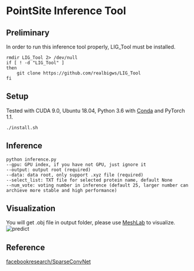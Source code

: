 # PointSite Inference Tool

## Preliminary

In order to run this inference tool properly, LIG_Tool must be installed.

```
rmdir LIG_Tool 2> /dev/null
if [ ! -d "LIG_Tool" ]
then
	git clone https://github.com/realbigws/LIG_Tool
fi
```


## Setup

Tested with CUDA 9.0, Ubuntu 18.04, Python 3.6 with [Conda](https://www.anaconda.com/) and PyTorch 1.1.

```
./install.sh
```

## Inference
 ```
python inference.py 
--gpu: GPU index, if you have not GPU, just ignore it
--output: output root (required)
--data: data root, only support .xyz file (required)
--select_list: TXT file for selected protein name, default None
--num_vote: voting number in inference (default 25, larger number can archieve more stable and high performance)
```
## Visualization
You will get .obj file in output folder, please use [MeshLab](http://www.meshlab.net/) to visualize.
![predict](https://raw.githubusercontent.com/PointSite/PointSite_Inference/master/example/result.png)

## Reference
[facebookresearch/SparseConvNet](https://github.com/facebookresearch/SparseConvNet/tree/master/)
